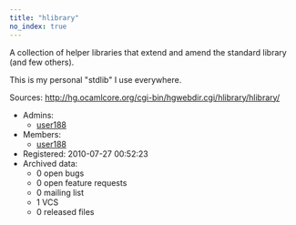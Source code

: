 ```yaml
---
title: "hlibrary"
no_index: true
---
```


A collection of helper libraries that extend and amend the standard library (and few others).

This is my personal "stdlib" I use everywhere.

Sources: http://hg.ocamlcore.org/cgi-bin/hgwebdir.cgi/hlibrary/hlibrary/


* Admins:
  * [user188](/users/user188)
* Members:
  * [user188](/users/user188)
* Registered: 2010-07-27 00:52:23
* Archived data:
  * 0 open bugs
  * 0 open feature requests
  * 0 mailing list
  * 1 VCS
  * 0 released files

